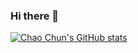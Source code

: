 ### Hi there 👋

<!--
**hsuchaochun/hsuchaochun** is a ✨ _special_ ✨ repository because its `README.md` (this file) appears on your GitHub profile.

Here are some ideas to get you started:

- 🔭 I’m currently working on ...
- 🌱 I’m currently learning ...
- 👯 I’m looking to collaborate on ...
- 🤔 I’m looking for help with ...
- 💬 Ask me about ...
- 📫 How to reach me: ...
- 😄 Pronouns: ...
- ⚡ Fun fact: ...
-->

[![Chao Chun's GitHub stats](https://github-readme-stats.vercel.app/api?username=hsuchaochun&theme=dark&show_icons=true)](README.md)
<!-- 
[![Top Langs](https://github-readme-stats.vercel.app/api/top-langs/?username=hsuchaochun&layout=compact&theme=dark)](https://github.com/anuraghazra/github-readme-stats)
 -->
